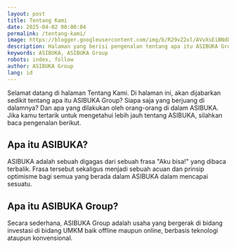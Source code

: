 ```yaml
---
layout: post
title: Tentang Kami
date: 2025-04-02 00:00:04
permalink: /tentang-kami/
image: https://blogger.googleusercontent.com/img/b/R29vZ2xl/AVvXsEiBNdLGucFdwv1tnt5_EAcLzW30wtL95iaeC_dSGjQtPvDrdgZ8QeEv_vQz1TkaxsBaUpUCh3MizCx-_BBylFmdXiOASx8gXQeew0Tl5AzZQCKxIACdn62unc2_4sIJIJu34Atenl5c545jmya2qBW9HowTF75UZXZ2ldVkVueZt2Vg3c6mKUsJOFvNfcM/s0-rw/tentang-kami.jpeg
description: Halaman yang berisi pengenalan tentang apa itu ASIBUKA Group, visi misi, siapa saja orang di dalamnya, program yang direncanakannya serta perkembangannya.
keywords: ASIBUKA, ASIBUKA Group
robots: index, follow
author: ASIBUKA Group
lang: id
---
```

Selamat datang di halaman Tentang Kami. Di halaman ini, akan dijabarkan sedikit tentang apa itu ASIBUKA Group? Siapa saja yang berjuang di dalamnya? Dan apa yang dilakukan oleh orang-orang di dalam ASIBUKA. Jika kamu tertarik untuk mengetahui lebih jauh tentang ASIBUKA, silahkan baca pengenalan berikut.

## Apa itu ASIBUKA?
ASIBUKA adalah sebuah digagas dari sebuah frasa "Aku bisa!" yang dibaca terbalik. Frasa tersebut sekaligus menjadi sebuah acuan dan prinsip optimisme bagi semua yang berada dalam ASIBUKA dalam mencapai sesuatu.

## Apa itu ASIBUKA Group?
Secara sederhana, ASIBUKA Group adalah usaha yang bergerak di bidang investasi di bidang UMKM baik offline maupun online, berbasis teknologi ataupun konvensional.
